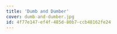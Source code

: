 ```yaml
---
title: 'Dumb and Dumber'
cover: dumb-and-dumber.jpg
id: 4f77e147-ef4f-485d-80b7-ccb48162fe24
---
```

